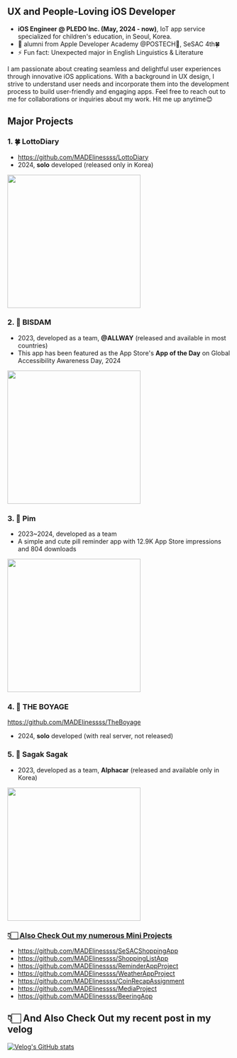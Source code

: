 ## UX and People-Loving iOS Developer

- **iOS Engineer @ PLEDO Inc. (May, 2024 - now)**, IoT app service specialized for children's education, in Seoul, Korea.
- 🔭 alumni from Apple Developer Academy @POSTECH🍎, SeSAC 4th🍀
- ⚡ Fun fact: Unexpected major in English Linguistics & Literature

I am passionate about creating seamless and delightful user experiences through innovative iOS applications.
With a background in UX design, I strive to understand user needs and incorporate them into the development process to build user-friendly and engaging apps.
Feel free to reach out to me for collaborations or inquiries about my work. Hit me up anytime😊

## Major Projects
### 1. 🍀 LottoDiary
- https://github.com/MADElinessss/LottoDiary
- 2024, **solo** developed (released only in Korea)
<a href="https://apps.apple.com/kr/app/%EB%A1%9C%EB%98%90%EC%9D%BC%EA%B8%B0-lottodiary-%EB%A1%9C%EB%98%90%EC%99%80-%EC%9D%BC%EA%B8%B0-%EA%B8%B0%EB%A1%9D%EC%9E%A5/id6479727804">
    <img src="https://github.com/MADElinessss/MADElinessss/assets/88757043/98eee649-8856-4764-93e2-499c7b34d1fc" width="300" />
</a>

### 2. 🧡 BISDAM
- 2023, developed as a team, **@ALLWAY** (released and available in most countries)
- This app has been featured as the App Store's **App of the Day** on Global Accessibility Awareness Day, 2024
<a href="https://apps.apple.com/kr/app/%EB%B9%84%EC%8A%A4%EB%8B%B4-bisdam/id6470152960">
    <img src="https://github.com/MADElinessss/MADElinessss/assets/88757043/b6e12491-ab4d-4404-94f3-17f5ddc2f7b5" width="300" />
</a>

### 3. 💚 Pim
- 2023~2024, developed as a team
- A simple and cute pill reminder app with 12.9K App Store impressions and 804 downloads
<a href="https://apps.apple.com/kr/app/pim-%ED%95%8C/id6475566113">
    <img src=![Group 132](https://github.com/user-attachments/assets/f1ed75fb-fbbd-47d6-9f12-656e229864d9) width="300" />
</a>

### 4. 🚀 THE BOYAGE
https://github.com/MADElinessss/TheBoyage
- 2024, **solo** developed (with real server, not released)

### 5. 🐰 Sagak Sagak
- 2023, developed as a team, **Alphacar** (released and available only in Korea)
<a href="https://apps.apple.com/kr/app/sagaksagak/id6448937856">
    <img src="https://github.com/MADElinessss/MADElinessss/assets/88757043/a1696ef7-4355-4882-b2e1-ffc035194042" width="300" />

### 👇🏻 Also Check Out my numerous Mini Projects
- https://github.com/MADElinessss/SeSACShoppingApp
- https://github.com/MADElinessss/ShoppingListApp
- https://github.com/MADElinessss/ReminderAppProject
- https://github.com/MADElinessss/WeatherAppProject
- https://github.com/MADElinessss/CoinRecapAssignment
- https://github.com/MADElinessss/MediaProject
- https://github.com/MADElinessss/BeeringApp

##  👇🏻 And Also Check Out my recent post in my velog

[![Velog's GitHub stats](https://velog-readme-stats.vercel.app/api?name=maddie)]([벨로그링크](https://velog.io/@maddie/posts)https://velog.io/@maddie/posts)

